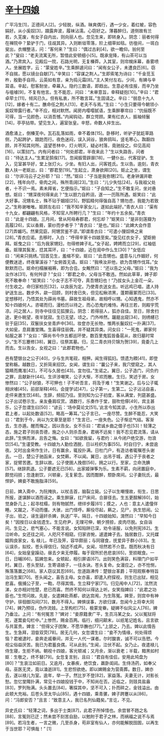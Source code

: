 # [辛十四娘](https://baike.baidu.com/item/%E8%BE%9B%E5%8D%81%E5%9B%9B%E5%A8%98/68535)

广平冯生[1]，正德间人[2]。少轻脱，纵酒。昧爽偶行，遇一少女，着红帔，容色娟好。从小奚奴[3]，蹑露奔波，履袜沾濡。心窃好之。薄暮醉归，道侧故有兰若，久芜废，有女子自内出，则向丽人也。忽见生来，即转身入。阴念：丽者何得在禅院中？絷驴于门，往觇其异。入则断垣零落，阶上细草如毯。彷徨间，一斑白叟出，衣帽整洁，问：“客何来？”生曰：“偶过古刹[4]，欲一瞻仰。翁何至此？”叟曰：“老夫流寓无所，暂借此安顿细小[5]。既承宠降，有山茶可以当酒。”乃肃宾入。见殿后一院，石路光明，无复榛莽。入其室，则帘幌床幕，香雾喷人。坐展姓字，云：“蒙叟姓辛。”生乘醉遽问曰：“闻有女公子，未遭良匹[6]。窃不自揣，愿以镜台自献[7]。”辛笑曰：“容谋之荆人。”生即索笔为诗曰：“千金觅玉杵，殷勤手自将。云英如有意，亲为捣元霜[8]。”主人笑付左右。少间，有婢与辛耳语。辛起，慰客耐坐，牵幕入。隐约三数语，即趋出。生意必有佳报，而辛乃坐与嗢噱[9]，不复有他言。生不能忍，问曰：“未审意旨，幸释疑抱[10]。”辛曰：“君卓荦士[11]，倾风已久。但有私衷，所不敢言耳。”生固请之。辛曰：“弱息十九人[12]，嫁者十有二。醮命任之荆人[13]，老夫不与焉。”生曰：“小生只要得今朝领小奚奴带露行者。”辛不应，相对默然。闻房内嘤嘤腻语，生乘醉搴帘曰：“伉俪既不可得，当一见颜色，以消吾憾。”内闻钩动，群立愕顾。果有红衣人，振袖倾鬟[14]，亭亭拈带。望见生入，遍室张皇。辛怒，命数人捽生出。

酒愈涌上，倒榛芜中。瓦石乱落如雨，幸不着体[15]。卧移时，听驴子犹龁草路侧，乃起跨驴，踉跄而行。夜色迷闷，误入涧谷，狼奔鸱叫，竖毛寒心。踟蹰四顾，并不知其何所。遥望苍林中，灯火明灭，疑必村落，竟驰投之。仰见高闳[16]，以策挝门。内有问者曰：“何处郎君，半夜来此？”生以失路告，问者曰：“待达主人。”生累足鹄俟[17]。忽闻振管辟扉[18]，一健仆出，代客捉驴。生入，见室甚华好，堂上张灯火。少坐。有妇人出，问客姓氏。生以告。逾刻，青衣数人扶一老妪出，曰：“郡君至[19]。”生起立，肃身欲拜[20]。妪止之坐，谓生曰：“尔非冯云子之孙耶？”曰：“然。”妪曰：“子当是我弥甥[21]。老身钟漏并歇[22]，残年向尽，骨肉之间，殊所乖阔[23]。”生曰：“儿少失怙[24]，与我祖父处者，十不识一焉。素未拜省，乞便指示。”妪曰：“子自知之。”生不敢复问，坐对悬想。妪曰：“甥深夜何得来此？”生以胆力自矜诩，遂一一历陈所遇。妪笑曰：“此大好事。况甥名士，殊不玷于姻娅[25]，野狐精何得强自高？甥勿虑，我能为若致之。”生称谢唯唯。妪顾左右曰：“我不知辛家女儿，遂如此端好。”青衣人曰：“渠有十九女，都翩翩有风格，不知官人所聘行几？”生曰：“年约十五余矣。”青衣曰：“此是十四娘。三月间，曾从阿母寿郡君，何忘却？”妪笑曰：“是非刻莲瓣为高履[26]，实以香屑，蒙纱而步者乎？”青衣曰：“是也。”妪曰：“此婢大会作意[27]弄媚巧。然果窕窈，阿甥赏鉴不谬。”即谓青衣曰：“可遣小狸奴唤之来[28]。”青衣应诺。去移时，入白：“呼得辛家十四娘至矣。”旋见红衣女子，望妪俯拜。妪曳之曰：“后为我家甥妇，勿得修婢子礼。”女子起，娉娉而立[29]，红袖低垂。妪理其鬓发，捻其耳环，曰：“十四娘，近在闺中作么生[30]？”女低应曰：“闲来只挑绣。”回首见生，羞缩不安。妪曰：“此吾甥也。盛意与儿作姻好，何便教迷途，终夜窜溪谷？”女俯首无语。妪曰：“我唤汝非他，欲为吾甥作伐耳。”女默默而已。妪命扫榻展裀褥，即为合卺。女觍然曰：“还以告之父母。”妪曰：“我为汝作冰[31]，有何舛谬？”女曰：“郡君之命，父母当不敢违。然如此草草，婢子即死不敢奉命！”妪笑曰：“小女子志不可夺，真吾甥妇也！”乃拔女头上金花一朵，付生收之。命归家检历[32]，以良辰为定。乃使青衣送女去。听远鸡已唱，遣人持驴送生出。数步外，歘一回顾，则村舍已失，但见松楸浓黑，蓬颗蔽冢而已[33]。定想移时，乃悟其处为薛尚书墓。薛故生祖母弟，故相呼以甥。心知遇鬼，然亦不知十四娘何人。咨嗟而归，漫检历以待之，而心恐鬼约难恃。再往兰若，则殿宇荒凉。问之居人，则寺中往往见狐狸云。阴念：若得丽人，狐亦自佳。至日，除舍扫途，更仆眺望，夜半犹寂。生已无望。顷之。门外哗然。躧屣出窥[34]，则绣幰已驻于庭[35]，双鬟扶女坐青庐中[36]。妆奁亦无长物，惟两长鬣奴扛一扑满[37]，大如瓮，息肩置堂隅。生喜得佳丽偶，并不疑其异类。问女曰：“一死鬼，卿家何帖服之甚？”女曰：“薛尚书今作五都巡环使，数百里鬼狐皆备扈从，故归墓时常少。”生不忘蹇修[38]，翼日，往祭其墓。归，见二青衣持贝锦为贺[39]，竟委几上而去。生以告女，女视之曰：“此郡君物也。”

邑有楚银台之公子[40]，少与生共笔砚，相狎。闻生得狐妇。馈遗为餪[41]，即登堂称觞。越数日，又折简来招饮。女闻，谓生曰：“曩公子来，我穴壁窥之，其人猿睛而鹰准[42]，不可与久居也[43]。宜勿往。”生诺之。翼日，公子造门，问负约之罪，且献新什[44]。生评涉嘲笑，公子大惭，不欢而散。生归，笑述于房。女惨然曰：“公子豺狼，不可狎也！子不听吾言，将及于难！”生笑谢之。后与公子辄相谀噱[45]，前郤渐释[46]。会提学试[47]，公子第一，生第二。公子沾沾自喜，走伻来邀生饮[48]。生辞，频招乃往。至则知为公子初度，客从满堂，列筵甚盛。公子出试卷示生。亲友叠肩叹赏。酒数行，乐奏作于堂，鼓吹伧儜[49]，宾主甚乐，公子忽谓生曰[50]：“谚云：‘场中莫论文[51]。’此言今知其谬。小生所以忝出君上者，以起处数语[52]，略高一筹耳。”公子言已，一座尽赞。生醉不能忍，大笑曰：“君到于今，尚以为文章至是耶！”生言已，一座失色。公子惭忿气结。客渐去，生亦遁。醒而悔之，因以告女。女不乐曰：“君诚乡曲之儇子也[53]！轻薄之态，施之君子则丧吾德，施之小人则杀吾身。君祸不远矣！我不忍见君流落，请从此辞。”生惧而涕，且告之悔。女曰：“如欲我留，与君约：从今闭户绝交游，勿浪饮[54]。”生谨受教。十四娘为人勤俭洒脱，日以衽织为事[55]。时自归宁，未尝逾夜。又时出金帛作生计。日有赢余，辄投扑满。日杜门户，有造访者辄嘱苍头谢去。一日，楚公子驰函来，女焚爇，不以闻。翼日，出吊于城，遇公子于丧者之家，捉臂苦邀。生辞以故。公子使圉人挽辔[56]，拥之以行。至家，立命洗腆[57]。继辞夙退。公子要遮无已[58]，出家姬弹筝为乐。生素不羁，向闭置庭中，颇觉闷损；忽逢剧饮，兴顿豪，无复萦念。因而酣醉，颓卧席间。公子妻阮氏，最悍妒，婢妾不敢施脂泽[59]。

日前，婢入斋中，为阮掩执，以杖击首，脑裂立毙。公子以生嘲慢故，衔生，日思所报，遂谋醉以酒而诬之。乘生醉寐，扛尸床间，合扉径去。生五更酲解[60]，始觉身卧几上；起寻枕榻，则有物腻然，绁绊步履[61]；摸之，人也：意主人遣僮伴睡。又蹴之，不动而僵。大骇，出门怪呼。厮役尽起，爇之，见尸，执生怒闹。公子出，验之，诬生逼奸杀婢，执送广平。隔日，十四娘始知，潸然曰：“早知今日矣！”因按日以金钱遗生。生见府尹，无理可伸，朝夕搒掠，皮肉尽脱。女自诣问。生见之，悲气塞心，不能言说。女知陷阱已深，劝令诬服，以免刑宪[62]。生泣听命。女还往之间，人咫尺不相窥。归家咨惋，遽遣婢子去。独居数日，又托媒媪购良家女，名 禄儿，年已及笄，容华颇丽；与同寝食，抚爱异于群小[63]。生认误杀，拟绞，苍头得信归，恸述不成声。女闻，坦然若不介意。既而秋决有日[64]，女始皇皇躁动，昼去夕来无停履。每于寂所於邑悲哀[65]，至损眠食。一日，日晡[66]，狐婢忽来。女顿起，相引屏语[67]。出则笑色满容，料理门户如平时。翼日，苍头至狱，生寄语娘子，一往永诀。苍头复命。女漫应之，亦不怆恻，殊落落置之[68]。家人窃议其忍[69]。忽道路沸传：楚银台革爵；平阳观察奉特旨治冯生案[70]。苍头闻之，喜告主母。女亦喜，即遣入府探视，则生已出狱，相见悲喜。俄捕公子至，一鞫，尽得其情。生立释宁家[71]。归见闱中人[72]，泫然流涕，女亦相对怆楚，悲已而喜。然终不知何以得达上听。女笑指婢曰：“此君之功臣也。”生愕问故。先是，女遣婢赴燕都，欲达宫闱，为生陈冤。婢至，则宫中有神守护，徘徊御沟间[73]，数月不得入。婢惧误事，方欲归谋，忽闻今上将幸大同[74]，婢乃预往，伪作流妓。上至构栏[75]，极蒙宠眷。疑婢不似风尘人[76]，婢乃垂泣。上问：“有何冤苦？”婢对：“妾原籍隶广平，生员冯某之女。父以冤狱将死，遂鬻妾勾栏中。”上惨然，赐金百两。临行，细问颠末，以纸笔记姓名，且言欲与共富贵。婢言：“但得父子团聚，不愿华膴也[77]。”上颔之，乃去。婢以此情告生。生急拜，泪眥双荧[78]。居无几何，女忽谓生曰：“妾不为情缘，何处得烦恼？君被逮时，妾奔走戚眷间，并无一人代一谋者。尔时酸衷，诚不可以告愬。今视尘俗益厌苦。我已为君蓄良偶，可从此别。”生闻，泣伏不起。女乃止。夜遣禄儿侍生寝，生拒不纳。朝视十四娘，客光顿减；又月余，渐以衰老；半载，黯黑如村妪：生敬之，终不替[79]。女忽复言别，且曰：“君自有佳侣，安用此鸠盘为[80]？”生哀泣如前日。又逾月，女暴疾，绝饮食，羸卧闺闼。生侍汤药，如奉父母。巫医无灵，竟以溘逝[81]。生悲怛欲绝。即以婢赐金为营斋葬。数日，婢亦去，遂以禄儿为室。逾年，举一子。然比岁不登[82]，家益落。夫妻无计，对影长愁。忽忆堂陬扑满，常见十四娘投钱于中，不知尚在否。近临之，则豉具盐盎[83]，罗列殆满。头头置去[84]，箸探其中，坚不可入；扑而碎之，金钱溢出。由此顿大充裕。后苍头至太华山[85]，遇十四娘，乘青骡，婢子跨蹇以从[86]，问：“冯郎安否？”且言：“致意主人，我已名列仙籍矣。”言讫，不见。

异史氏曰：“轻薄之词，多出于士类[87]，此君子所悼惜也。余尝冒不韪之名[88]，言冤则已迂；然未尝不刻苦自励，以勉附于君子之林，而祸福之说不与焉[89]。若冯生者，一言之微，几至杀身，苟非室有仙人，亦何能解脱囹圄，以再生于当世耶？可惧哉！” [1]

